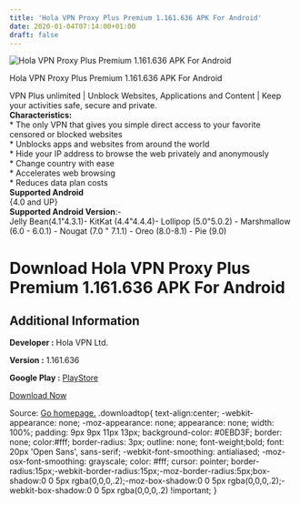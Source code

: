 ```yaml
---
title: 'Hola VPN Proxy Plus Premium 1.161.636 APK For Android'
date: 2020-01-04T07:14:00+01:00
draft: false
---
```


![Hola VPN Proxy Plus Premium 1.161.636 APK For Android](https://i1.wp.com/apkhome.net/wp-content/uploads/2020/01/Hola-VPN-Proxy-Plus-Premium-1.161.636.png "Hola VPN Proxy Plus Premium 1.161.636 APK For Android")

  

Hola VPN Proxy Plus Premium 1.161.636 APK For Android

VPN Plus unlimited | Unblock Websites, Applications and Content | Keep your activities safe, secure and private.  
**Characteristics:**  
\* The only VPN that gives you simple direct access to your favorite censored or blocked websites  
\* Unblocks apps and websites from around the world  
\* Hide your IP address to browse the web privately and anonymously  
\* Change country with ease  
\* Accelerates web browsing  
\* Reduces data plan costs  
**Supported Android**  
{4.0 and UP}  
**Supported Android Version**:-  
Jelly Bean(4.1"4.3.1)- KitKat (4.4"4.4.4)- Lollipop (5.0"5.0.2) - Marshmallow (6.0 - 6.0.1) - Nougat (7.0 " 7.1.1) - Oreo (8.0-8.1) - Pie (9.0)

Download Hola VPN Proxy Plus Premium 1.161.636 APK For Android
==============================================================

Additional Information
----------------------

**Developer :** Hola VPN Ltd.

**Version :** 1.161.636

**Google Play :** [PlayStore](https://play.google.com/store/apps/details?id=org.hola.prem&hl=en)

  

[Download Now](https://store4app.co/post/hola-vpn-proxy-plus-premium-1-161-636-apk-for-android_1578060201)

  
Source: [Go homepage.](https://store4app.co/post/hola-vpn-proxy-plus-premium-1-161-636-apk-for-android_1578060201) .downloadtop{ text-align:center; -webkit-appearance: none; -moz-appearance: none; appearance: none; width: 100%; padding: 9px 9px 11px 13px; background-color: #0EBD3F; border: none; color:#fff; border-radius: 3px; outline: none; font-weight;bold; font: 20px 'Open Sans', sans-serif; -webkit-font-smoothing: antialiased; -moz-osx-font-smoothing: grayscale; color: #fff; cursor: pointer; border-radius:15px;-webkit-border-radius:15px;-moz-border-radius:5px;box-shadow:0 0 5px rgba(0,0,0,.2);-moz-box-shadow:0 0 5px rgba(0,0,0,.2);-webkit-box-shadow:0 0 5px rgba(0,0,0,.2) !important; }